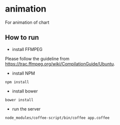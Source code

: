 # animation 

For animation of chart

## How to run
* install FFMPEG

Please follow the guideline from https://trac.ffmpeg.org/wiki/CompilationGuide/Ubuntu.

* install NPM

`npm install`

* install bower

`bower install`

* run the server

`node_modules/coffee-script/bin/coffee app.coffee`
